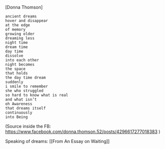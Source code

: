 
[Donna Thomson]
```
ancient dreams
hover and disappear
at the edge
of memory
growing older
dreaming less
night time
dream time
day time
dissolve
into each other
night becomes
the space
that holds
the day time dream
suddenly
i smile to remember
she who struggled
so hard to know what is real
and what isn’t
oh Awareness
that dreams itself
continuously
into Being
```

(Source inside the FB: https://www.facebook.com/donna.thomson.52/posts/4296617277018383 )

Speaking of dreams: [[From An Essay on Waiting]]
